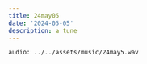 ```yaml
---
title: 24may05
date: '2024-05-05'
description: a tune
---
```


`audio: ../../assets/music/24may5.wav`